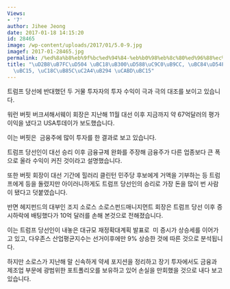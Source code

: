 ```yaml
---
Views:
- '7'
author: Jihee Jeong
date: 2017-01-18 14:15:20
id: 28465
image: /wp-content/uploads/2017/01/5.0-9.jpg
imagef: 2017-01-28465.jpg
permalink: /%ed%8a%b8%eb%9f%bc%ed%94%84-%eb%b0%98%eb%8c%80%ed%96%88%ec%a7%80%eb%a7%8c-%eb%b2%84%ed%95%8f%ec%9d%80-%eb%8c%80%eb%b0%95-%ec%86%8c%eb%a1%9c%ec%8a%a4%eb%8a%94-%ec%aa%bd%eb%b0%95/
title: "\uD2B8\uB7FC\uD504 \uBC18\uB300\uD588\uC9C0\uB9CC, \uBC84\uD54F\uC740 \uB300\
  \uBC15, \uC18C\uB85C\uC2A4\uB294 \uCABD\uBC15"
---
```


트럼프 당선에 반대했던 두 거물 투자자의 투자 수익이 극과 극의 대조를 보이고 있습니다.

워런 버핏 버크셔해서웨이 회장은 지난해 11월 대선 이후 지금까지 약 67억달러의 평가이익을 냈다고 USA투데이가 보도했습니다.

이는 버핏은  금융주에 많이 투자를 한 결과로 보고 있습니다.

트럼프 당선인이 대선 승리 이후 금융규제 완화를 주장해 금융주가 다른 업종보다 큰 폭으로 올라 수익이 커진 것이라고 설명했습니다.

또한 버핏 회장이 대선 기간에 힐러리 클린턴 민주당 후보에게 거액을 기부하는 등 트럼프에게 등을 돌렸지만 아이러니하게도 트럼프 당선인의 승리로 가장 돈을 많이 번 사람이 됐다고 덧붙였습니다.

반면 헤지펀드의 대부인 조지 소로스 소로스펀드매니지먼트 회장은 트럼프 당선 이후 증시하락에 배팅했다가 10억 달러를 손해 본것으로 전해졌습니다.

이는 트럼프 당선인이 내놓은 대규모 재정확대계획 발표로  미 증시가 상승세를 이어가고 있고, 다우존스 산업평균지수는 선거이후에만 9% 상승한 것에 따른 것으로 분석됩니다.

하지만 소로스가 지난해 말 신속하게 약세 포지션을 정리하고 장기 투자에서도 금융과 제조업 부문에 광범위한 포트폴리오를 보유하고 있어 손실을 만회했을 것으로 내다 보고 있습니다.

&nbsp;

&nbsp;